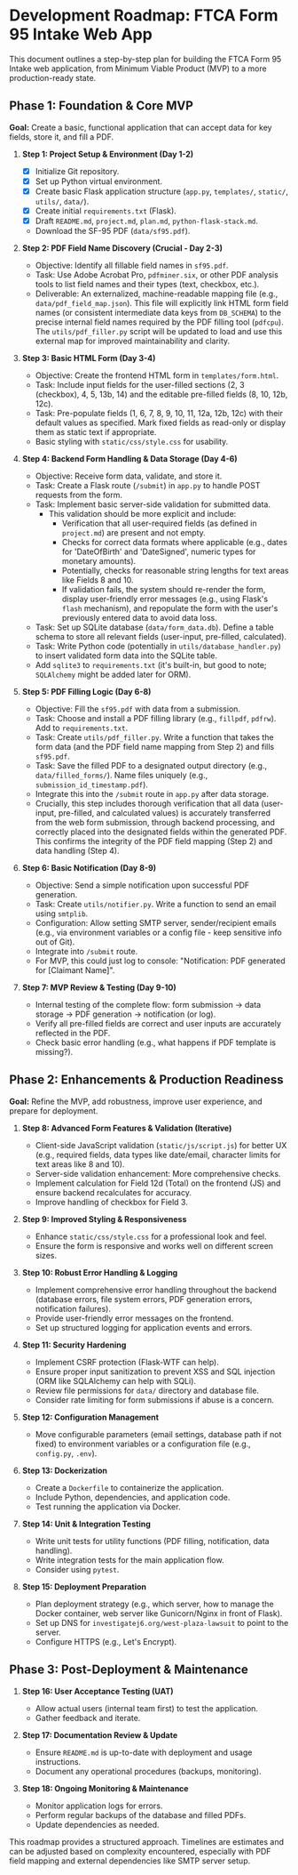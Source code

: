 # Development Roadmap: FTCA Form 95 Intake Web App

This document outlines a step-by-step plan for building the FTCA Form 95 Intake web application, from Minimum Viable Product (MVP) to a more production-ready state.

## Phase 1: Foundation & Core MVP

**Goal:** Create a basic, functional application that can accept data for key fields, store it, and fill a PDF.

1.  **Step 1: Project Setup & Environment (Day 1-2)**
    *   [X] Initialize Git repository.
    *   [X] Set up Python virtual environment.
    *   [X] Create basic Flask application structure (`app.py`, `templates/`, `static/`, `utils/`, `data/`).
    *   [X] Create initial `requirements.txt` (Flask).
    *   [X] Draft `README.md`, `project.md`, `plan.md`, `python-flask-stack.md`.
    *   Download the SF-95 PDF (`data/sf95.pdf`).

2.  **Step 2: PDF Field Name Discovery (Crucial - Day 2-3)**
    *   Objective: Identify all fillable field names in `sf95.pdf`.
    *   Task: Use Adobe Acrobat Pro, `pdfminer.six`, or other PDF analysis tools to list field names and their types (text, checkbox, etc.).
    *   Deliverable: An externalized, machine-readable mapping file (e.g., `data/pdf_field_map.json`). This file will explicitly link HTML form field names (or consistent intermediate data keys from `DB_SCHEMA`) to the precise internal field names required by the PDF filling tool (`pdfcpu`). The `utils/pdf_filler.py` script will be updated to load and use this external map for improved maintainability and clarity.

3.  **Step 3: Basic HTML Form (Day 3-4)**
    *   Objective: Create the frontend HTML form in `templates/form.html`.
    *   Task: Include input fields for the user-filled sections (2, 3 (checkbox), 4, 5, 13b, 14) and the editable pre-filled fields (8, 10, 12b, 12c).
    *   Task: Pre-populate fields (1, 6, 7, 8, 9, 10, 11, 12a, 12b, 12c) with their default values as specified. Mark fixed fields as read-only or display them as static text if appropriate.
    *   Basic styling with `static/css/style.css` for usability.

4.  **Step 4: Backend Form Handling & Data Storage (Day 4-6)**
    *   Objective: Receive form data, validate, and store it.
    *   Task: Create a Flask route (`/submit`) in `app.py` to handle POST requests from the form.
    *   Task: Implement basic server-side validation for submitted data.
        *   This validation should be more explicit and include:
            *   Verification that all user-required fields (as defined in `project.md`) are present and not empty.
            *   Checks for correct data formats where applicable (e.g., dates for 'DateOfBirth' and 'DateSigned', numeric types for monetary amounts).
            *   Potentially, checks for reasonable string lengths for text areas like Fields 8 and 10.
            *   If validation fails, the system should re-render the form, display user-friendly error messages (e.g., using Flask's `flash` mechanism), and repopulate the form with the user's previously entered data to avoid data loss.
    *   Task: Set up SQLite database (`data/form_data.db`). Define a table schema to store all relevant fields (user-input, pre-filled, calculated).
    *   Task: Write Python code (potentially in `utils/database_handler.py`) to insert validated form data into the SQLite table.
    *   Add `sqlite3` to `requirements.txt` (it's built-in, but good to note; `SQLAlchemy` might be added later for ORM).

5.  **Step 5: PDF Filling Logic (Day 6-8)**
    *   Objective: Fill the `sf95.pdf` with data from a submission.
    *   Task: Choose and install a PDF filling library (e.g., `fillpdf`, `pdfrw`). Add to `requirements.txt`.
    *   Task: Create `utils/pdf_filler.py`. Write a function that takes the form data (and the PDF field name mapping from Step 2) and fills `sf95.pdf`.
    *   Task: Save the filled PDF to a designated output directory (e.g., `data/filled_forms/`). Name files uniquely (e.g., `submission_id_timestamp.pdf`).
    *   Integrate this into the `/submit` route in `app.py` after data storage.
    *   Crucially, this step includes thorough verification that all data (user-input, pre-filled, and calculated values) is accurately transferred from the web form submission, through backend processing, and correctly placed into the designated fields within the generated PDF. This confirms the integrity of the PDF field mapping (Step 2) and data handling (Step 4).

6.  **Step 6: Basic Notification (Day 8-9)**
    *   Objective: Send a simple notification upon successful PDF generation.
    *   Task: Create `utils/notifier.py`. Write a function to send an email using `smtplib`.
    *   Configuration: Allow setting SMTP server, sender/recipient emails (e.g., via environment variables or a config file - keep sensitive info out of Git).
    *   Integrate into `/submit` route.
    *   For MVP, this could just log to console: "Notification: PDF generated for [Claimant Name]".

7.  **Step 7: MVP Review & Testing (Day 9-10)**
    *   Internal testing of the complete flow: form submission -> data storage -> PDF generation -> notification (or log).
    *   Verify all pre-filled fields are correct and user inputs are accurately reflected in the PDF.
    *   Check basic error handling (e.g., what happens if PDF template is missing?).

## Phase 2: Enhancements & Production Readiness

**Goal:** Refine the MVP, add robustness, improve user experience, and prepare for deployment.

1.  **Step 8: Advanced Form Features & Validation (Iterative)**
    *   Client-side JavaScript validation (`static/js/script.js`) for better UX (e.g., required fields, data types like date/email, character limits for text areas like 8 and 10).
    *   Server-side validation enhancement: More comprehensive checks.
    *   Implement calculation for Field 12d (Total) on the frontend (JS) and ensure backend recalculates for accuracy.
    *   Improve handling of checkbox for Field 3.

2.  **Step 9: Improved Styling & Responsiveness**
    *   Enhance `static/css/style.css` for a professional look and feel.
    *   Ensure the form is responsive and works well on different screen sizes.

3.  **Step 10: Robust Error Handling & Logging**
    *   Implement comprehensive error handling throughout the backend (database errors, file system errors, PDF generation errors, notification failures).
    *   Provide user-friendly error messages on the frontend.
    *   Set up structured logging for application events and errors.

4.  **Step 11: Security Hardening**
    *   Implement CSRF protection (Flask-WTF can help).
    *   Ensure proper input sanitization to prevent XSS and SQL injection (ORM like SQLAlchemy can help with SQLi).
    *   Review file permissions for `data/` directory and database file.
    *   Consider rate limiting for form submissions if abuse is a concern.

5.  **Step 12: Configuration Management**
    *   Move configurable parameters (email settings, database path if not fixed) to environment variables or a configuration file (e.g., `config.py`, `.env`).

6.  **Step 13: Dockerization**
    *   Create a `Dockerfile` to containerize the application.
    *   Include Python, dependencies, and application code.
    *   Test running the application via Docker.

7.  **Step 14: Unit & Integration Testing**
    *   Write unit tests for utility functions (PDF filling, notification, data handling).
    *   Write integration tests for the main application flow.
    *   Consider using `pytest`.

8.  **Step 15: Deployment Preparation**
    *   Plan deployment strategy (e.g., which server, how to manage the Docker container, web server like Gunicorn/Nginx in front of Flask).
    *   Set up DNS for `investigatej6.org/west-plaza-lawsuit` to point to the server.
    *   Configure HTTPS (e.g., Let's Encrypt).

## Phase 3: Post-Deployment & Maintenance

1.  **Step 16: User Acceptance Testing (UAT)**
    *   Allow actual users (internal team first) to test the application.
    *   Gather feedback and iterate.

2.  **Step 17: Documentation Review & Update**
    *   Ensure `README.md` is up-to-date with deployment and usage instructions.
    *   Document any operational procedures (backups, monitoring).

3.  **Step 18: Ongoing Monitoring & Maintenance**
    *   Monitor application logs for errors.
    *   Perform regular backups of the database and filled PDFs.
    *   Update dependencies as needed.

This roadmap provides a structured approach. Timelines are estimates and can be adjusted based on complexity encountered, especially with PDF field mapping and external dependencies like SMTP server setup.
